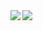 <a href="https://wangxin.io/about">
  <img align="left" src="https://github-readme-stats.vercel.app/api?username=lovepoem&show_icons=true" />
</a>
<a href="https://wangxin.io/about">
  <img align="left" src="https://github-readme-stats.vercel.app/api/top-langs/?username=lovepoem&hide=html,thrift" />
</a>

<!--
**lovepoem/lovepoem** is a ✨ _special_ ✨ repository because its `README.md` (this file) appears on your GitHub profile.

Here are some ideas to get you started:

- 🔭 I’m currently working on ...
- 🌱 I’m currently learning ...
- 👯 I’m looking to collaborate on ...
- 🤔 I’m looking for help with ...
- 💬 Ask me about ...
- 📫 How to reach me: ...
- 😄 Pronouns: ...
- ⚡ Fun fact: ...
-->
